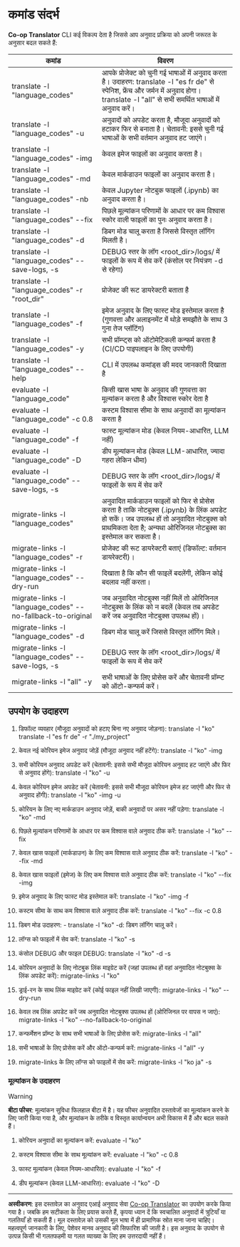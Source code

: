 <!--
CO_OP_TRANSLATOR_METADATA:
{
  "original_hash": "a6cddf5e9648ef0bba0de7eb07e74cf1",
  "translation_date": "2025-10-15T02:43:30+00:00",
  "source_file": "getting_started/command-reference.md",
  "language_code": "hi"
}
-->
# कमांड संदर्भ

**Co-op Translator** CLI कई विकल्प देता है जिससे आप अनुवाद प्रक्रिया को अपनी जरूरत के अनुसार बदल सकते हैं:

कमांड                                       | विवरण
---------------------------------------------|-------------------------------------------------------------------------------------------------------------------------------------------------------------------------------------------------------
translate -l "language_codes"                | आपके प्रोजेक्ट को चुनी गई भाषाओं में अनुवाद करता है। उदाहरण: translate -l "es fr de" से स्पेनिश, फ्रेंच और जर्मन में अनुवाद होगा। translate -l "all" से सभी समर्थित भाषाओं में अनुवाद करें।
translate -l "language_codes" -u             | अनुवादों को अपडेट करता है, मौजूदा अनुवादों को हटाकर फिर से बनाता है। चेतावनी: इससे चुनी गई भाषाओं के सभी वर्तमान अनुवाद हट जाएंगे।
translate -l "language_codes" -img           | केवल इमेज फाइलों का अनुवाद करता है।
translate -l "language_codes" -md            | केवल मार्कडाउन फाइलों का अनुवाद करता है।
translate -l "language_codes" -nb            | केवल Jupyter नोटबुक फाइलों (.ipynb) का अनुवाद करता है।
translate -l "language_codes" --fix          | पिछले मूल्यांकन परिणामों के आधार पर कम विश्वास स्कोर वाली फाइलों का पुनः अनुवाद करता है।
translate -l "language_codes" -d             | डिबग मोड चालू करता है जिससे विस्तृत लॉगिंग मिलती है।
translate -l "language_codes" --save-logs, -s| DEBUG स्तर के लॉग <root_dir>/logs/ में फाइलों के रूप में सेव करें (कंसोल पर नियंत्रण -d से रहेगा)
translate -l "language_codes" -r "root_dir"  | प्रोजेक्ट की रूट डायरेक्टरी बताता है
translate -l "language_codes" -f             | इमेज अनुवाद के लिए फास्ट मोड इस्तेमाल करता है (गुणवत्ता और अलाइनमेंट में थोड़े समझौते के साथ 3 गुना तेज प्लॉटिंग)
translate -l "language_codes" -y             | सभी प्रॉम्प्ट्स को ऑटोमेटिकली कन्फर्म करता है (CI/CD पाइपलाइन के लिए उपयोगी)
translate -l "language_codes" --help         | CLI में उपलब्ध कमांड्स की मदद जानकारी दिखाता है
evaluate -l "language_code"                  | किसी खास भाषा के अनुवाद की गुणवत्ता का मूल्यांकन करता है और विश्वास स्कोर देता है
evaluate -l "language_code" -c 0.8           | कस्टम विश्वास सीमा के साथ अनुवादों का मूल्यांकन करता है
evaluate -l "language_code" -f               | फास्ट मूल्यांकन मोड (केवल नियम-आधारित, LLM नहीं)
evaluate -l "language_code" -D               | डीप मूल्यांकन मोड (केवल LLM-आधारित, ज्यादा गहरा लेकिन धीमा)
evaluate -l "language_code" --save-logs, -s  | DEBUG स्तर के लॉग <root_dir>/logs/ में फाइलों के रूप में सेव करें
migrate-links -l "language_codes"            | अनुवादित मार्कडाउन फाइलों को फिर से प्रोसेस करता है ताकि नोटबुक्स (.ipynb) के लिंक अपडेट हो सकें। जब उपलब्ध हों तो अनुवादित नोटबुक्स को प्राथमिकता देता है; अन्यथा ओरिजिनल नोटबुक्स का इस्तेमाल कर सकता है।
migrate-links -l "language_codes" -r         | प्रोजेक्ट की रूट डायरेक्टरी बताएं (डिफॉल्ट: वर्तमान डायरेक्टरी)।
migrate-links -l "language_codes" --dry-run  | दिखाता है कि कौन सी फाइलें बदलेंगी, लेकिन कोई बदलाव नहीं करता।
migrate-links -l "language_codes" --no-fallback-to-original | जब अनुवादित नोटबुक्स नहीं मिलें तो ओरिजिनल नोटबुक्स के लिंक को न बदलें (केवल तब अपडेट करें जब अनुवादित नोटबुक्स उपलब्ध हों)।
migrate-links -l "language_codes" -d         | डिबग मोड चालू करें जिससे विस्तृत लॉगिंग मिले।
migrate-links -l "language_codes" --save-logs, -s | DEBUG स्तर के लॉग <root_dir>/logs/ में फाइलों के रूप में सेव करें
migrate-links -l "all" -y                     | सभी भाषाओं के लिए प्रोसेस करें और चेतावनी प्रॉम्प्ट को ऑटो-कन्फर्म करें।

## उपयोग के उदाहरण

  1. डिफॉल्ट व्यवहार (मौजूदा अनुवादों को हटाए बिना नए अनुवाद जोड़ना):   translate -l "ko"    translate -l "es fr de" -r "./my_project"

  2. केवल नई कोरियन इमेज अनुवाद जोड़ें (मौजूदा अनुवाद नहीं हटेंगे):    translate -l "ko" -img

  3. सभी कोरियन अनुवाद अपडेट करें (चेतावनी: इससे सभी मौजूदा कोरियन अनुवाद हट जाएंगे और फिर से अनुवाद होंगे):    translate -l "ko" -u

  4. केवल कोरियन इमेज अपडेट करें (चेतावनी: इससे सभी मौजूदा कोरियन इमेज हट जाएंगी और फिर से अनुवाद होंगी):    translate -l "ko" -img -u

  5. कोरियन के लिए नए मार्कडाउन अनुवाद जोड़ें, बाकी अनुवादों पर असर नहीं पड़ेगा:    translate -l "ko" -md

  6. पिछले मूल्यांकन परिणामों के आधार पर कम विश्वास वाले अनुवाद ठीक करें: translate -l "ko" --fix

  7. केवल खास फाइलों (मार्कडाउन) के लिए कम विश्वास वाले अनुवाद ठीक करें: translate -l "ko" --fix -md

  8. केवल खास फाइलों (इमेज) के लिए कम विश्वास वाले अनुवाद ठीक करें: translate -l "ko" --fix -img

  9. इमेज अनुवाद के लिए फास्ट मोड इस्तेमाल करें:    translate -l "ko" -img -f

  10. कस्टम सीमा के साथ कम विश्वास वाले अनुवाद ठीक करें: translate -l "ko" --fix -c 0.8

  11. डिबग मोड उदाहरण: - translate -l "ko" -d: डिबग लॉगिंग चालू करें।
  12. लॉग्स को फाइलों में सेव करें: translate -l "ko" -s
  13. कंसोल DEBUG और फाइल DEBUG: translate -l "ko" -d -s

  14. कोरियन अनुवादों के लिए नोटबुक लिंक माइग्रेट करें (जहां उपलब्ध हों वहां अनुवादित नोटबुक्स के लिंक अपडेट करें):    migrate-links -l "ko"

  15. ड्राई-रन के साथ लिंक माइग्रेट करें (कोई फाइल नहीं लिखी जाएगी):    migrate-links -l "ko" --dry-run

  16. केवल तब लिंक अपडेट करें जब अनुवादित नोटबुक्स उपलब्ध हों (ओरिजिनल पर वापस न जाएं):    migrate-links -l "ko" --no-fallback-to-original

  17. कन्फर्मेशन प्रॉम्प्ट के साथ सभी भाषाओं के लिए प्रोसेस करें:    migrate-links -l "all"

  18. सभी भाषाओं के लिए प्रोसेस करें और ऑटो-कन्फर्म करें:    migrate-links -l "all" -y
  19. migrate-links के लिए लॉग्स को फाइलों में सेव करें:    migrate-links -l "ko ja" -s

### मूल्यांकन के उदाहरण

> [!WARNING]  
> **बीटा फीचर**: मूल्यांकन सुविधा फिलहाल बीटा में है। यह फीचर अनुवादित दस्तावेजों का मूल्यांकन करने के लिए जारी किया गया है, और मूल्यांकन के तरीके व विस्तृत कार्यान्वयन अभी विकास में हैं और बदल सकते हैं।

  1. कोरियन अनुवादों का मूल्यांकन करें: evaluate -l "ko"

  2. कस्टम विश्वास सीमा के साथ मूल्यांकन करें: evaluate -l "ko" -c 0.8

  3. फास्ट मूल्यांकन (केवल नियम-आधारित): evaluate -l "ko" -f

  4. डीप मूल्यांकन (केवल LLM-आधारित): evaluate -l "ko" -D

---

**अस्वीकरण**:
इस दस्तावेज़ का अनुवाद एआई अनुवाद सेवा [Co-op Translator](https://github.com/Azure/co-op-translator) का उपयोग करके किया गया है। जबकि हम सटीकता के लिए प्रयास करते हैं, कृपया ध्यान दें कि स्वचालित अनुवादों में त्रुटियाँ या गलतियाँ हो सकती हैं। मूल दस्तावेज़ को उसकी मूल भाषा में ही प्रामाणिक स्रोत माना जाना चाहिए। महत्वपूर्ण जानकारी के लिए, पेशेवर मानव अनुवाद की सिफारिश की जाती है। इस अनुवाद के उपयोग से उत्पन्न किसी भी गलतफहमी या गलत व्याख्या के लिए हम उत्तरदायी नहीं हैं।